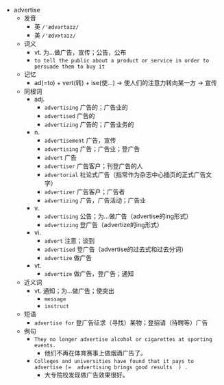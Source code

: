 - advertise
  - 发音
    - 英 `/'ædvərtaɪz/`
    - 美 `/'ædvɚtaɪz/`
  - 词义
    - vt. 为…做广告，宣传；公告，公布
    - `to tell the public about a product or service in order to persuade them to buy it`
  - 记忆
    - ad(=to) + vert(转) + ise(使…) → 使人们的注意力转向某一方 → 宣传
  - 同根词
    - adj.
      - `advertising` 广告的；广告业的
      - `advertised` 广告的
      - `advertizing` 广告的；广告业务的
    - n.
      - `advertisement` 广告，宣传
      - `advertising` 广告；广告业；登广告
      - `advert` 广告
      - `advertiser` 广告客户；刊登广告的人
      - `advertorial` 社论式广告（指常作为杂志中心插页的正式广告文字）
      - `advertizer` 广告客户；广告者
      - `advertizing` 广告，广告活动；广告业
    - v.
      - `advertising` 公告；为…做广告（advertise的ing形式）
      - `advertizing` 登广告（advertize的ing形式）
    - vi.
      - `advert` 注意；谈到
      - `advertised` 登广告（advertise的过去式和过去分词）
      - `advertize` 做广告
    - vt.
      - `advertize` 做广告，登广告；通知
  - 近义词
    - vt. 通知；为…做广告；使突出
      - `message`
      - `instruct`
  - 短语
    - `advertise for` 登广告征求（寻找）某物；登招请（待聘等）广告 
  - 例句
    - `They no longer advertise alcohol or cigarettes at sporting events.`
      - 他们不再在体育赛事上做烟酒广告了。
    - `Colleges and universities have found that it pays to advertise (=  advertising brings good results  ) .`
      - 大专院校发现做广告效果很好。

